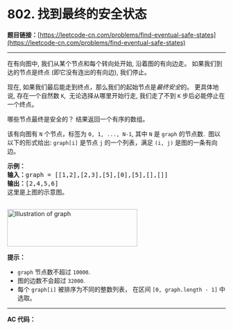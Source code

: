 # 802. 找到最终的安全状态

**题目链接：**[https://leetcode-cn.com/problems/find-eventual-safe-states](https://leetcode-cn.com/problems/find-eventual-safe-states)

---

<div class="content__1Y2H">
 <div class="notranslate">
  <p>在有向图中, 我们从某个节点和每个转向处开始, 沿着图的有向边走。 如果我们到达的节点是终点 (即它没有连出的有向边), 我们停止。</p> 
  <p>现在, 如果我们最后能走到终点，那么我们的起始节点是<em>最终安全</em>的。 更具体地说, 存在一个自然数 <code>K</code>,&nbsp; 无论选择从哪里开始行走, 我们走了不到 <code>K</code> 步后必能停止在一个终点。</p> 
  <p>哪些节点最终是安全的？ 结果返回一个有序的数组。</p> 
  <p>该有向图有 <code>N</code> 个节点，标签为 <code>0, 1, ..., N-1</code>, 其中 <code>N</code> 是&nbsp;<code>graph</code>&nbsp;的节点数.&nbsp; 图以以下的形式给出: <code>graph[i]</code> 是节点 <code>j</code> 的一个列表，满足 <code>(i, j)</code> 是图的一条有向边。</p> 
  <pre class="language-text"><strong>示例：</strong>
<strong>输入：</strong>graph = [[1,2],[2,3],[5],[0],[5],[],[]]
<strong>输出：</strong>[2,4,5,6]
这里是上图的示意图。

</pre> 
  <p><img style="height:86px; width:300px" src="https://s3-lc-upload.s3.amazonaws.com/uploads/2018/03/17/picture1.png" alt="Illustration of graph"></p> 
  <p><strong>提示：</strong></p> 
  <ul> 
   <li><code>graph</code> 节点数不超过 <code>10000</code>.</li> 
   <li>图的边数不会超过 <code>32000</code>.</li> 
   <li>每个 <code>graph[i]</code> 被排序为不同的整数列表， 在区间 <code>[0, graph.length - 1]</code>&nbsp;中选取。</li> 
  </ul> 
 </div>
</div>

---

**AC 代码：**

```java

```